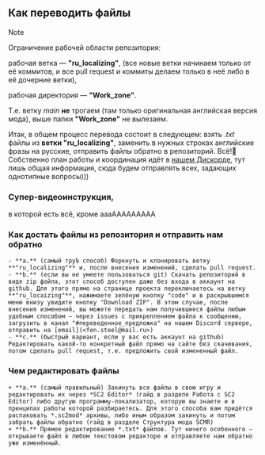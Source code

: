 ## Как переводить файлы

> [!NOTE]
> Ограничение рабочей области репозитория:
> 
> рабочая ветка — **"ru_localizing"**, (все новые ветки начинаем только от её коммитов, и все pull request и коммиты делаем только в неё либо в её дочерние ветки),
> 
> рабочая директория — **"Work_zone"**.
> 
> Т.е. ветку *main* **не** трогаем (там только оригинальная английская версия мода), выше папки **"Work_zone"** не вылезаем.

Итак, в общем процесс перевода состоит в следующем: взять *.txt* файлы из **ветки "ru_localizing"**, заменить в нужных строках английские фразы на русские, отправить файлы обратно в репозиторий. Всё!🙂 
Собственно план работы и координация идёт в [нашем Дискорде](https://discord.com/invite/UMJ34KCv), тут лишь общая информация, сюда будем отправлять всех, задающих однотипные вопросы)))
### Супер-видеоинструкция,
в которой есть всё, кроме аааААААААААА
### Как достать файлы из репозитория и отправить нам обратно   
  
    - **a.** (самый труЪ способ) Форкнуть и клонировать ветку **"ru_localizing"** и, после внесения изменений, сделать pull request.
    - **b.** (если вы не умеете пользоваться git) Скачать репозиторий в виде zip файла, этот способ доступен даже без входа в аккаунт на github. Для этого прямо на странице проекта переключаетесь на ветку **"ru_locaizing"**, нажимаете зелёную кнопку "code" и в раскрывшемся меню внизу увидите кнопку "Download ZIP". В этом случае, после внесения изменений, вы можете передать нам получившиеся файлы любым удобным способом – через issues с прикреплением файла к сообщению, загрузить в канал "#переведенное_предложка" на нашем Discord сервере, отправить на [email](<fen.steel@mail.ru>)
    - **c.** (быстрый вариант, если у вас есть аккаунт на github) Редактировать какой-то конкретный файл прямо на сайте без скачивания, потом сделать pull request, т.е. предложить свой измененный файл.

### Чем редактировать файлы    
    + **a.** (самый правильный) Закинуть все файлы в свою игру и редактировать их через *SC2 Editor* (гайд в разделе Работа с SC2 Editor) либо другую программу-локализатор, которую вы знаете и в принципах работы которой разбираетесь. Для этого способа вам придётся распаковать *.sc2mod* архивы, либо иным образом закинуть и потом забрать файлы обратно (гайд в разделе Структура мода SCMR)
    + **b.** Прямое редактирование *.txt* файлов. Тут ничего особенного — открываете файл в любом текстовом редакторе и отправляете нам обратно уже изменённый. 



   
